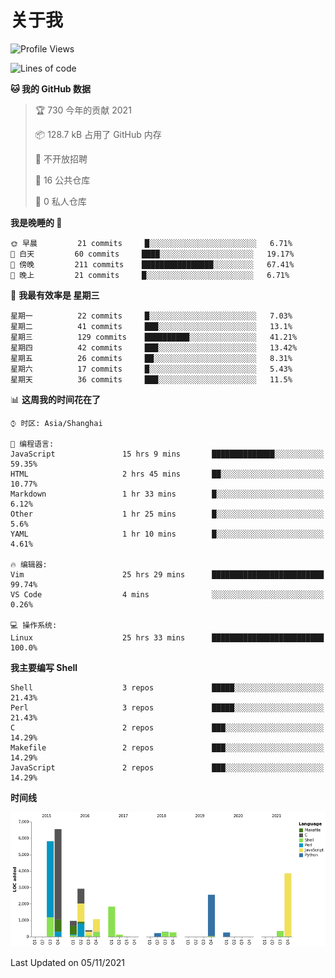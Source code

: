 # 关于我

<!--START_SECTION:waka-->
![Profile Views](http://img.shields.io/badge/%E4%B8%AA%E4%BA%BA%E5%B0%81%E9%9D%A2%E8%A7%82%E7%9C%8B%E6%AC%A1%E6%95%B0-89-blue)

![Lines of code](https://img.shields.io/badge/%E4%BB%8E%E3%80%8C%E4%BD%A0%E5%A5%BD%E4%B8%96%E7%95%8C%E3%80%8D%E6%88%91%E5%B7%B2%E7%BB%8F%E5%86%99%E4%BA%86-27506%20%E8%A1%8C%E4%BB%A3%E7%A0%81-blue)

**🐱 我的 GitHub 数据** 

> 🏆 730 今年的贡献 2021
 > 
> 📦 128.7 kB 占用了 GitHub 内存 
 > 
> 🚫 不开放招聘
 > 
> 📜 16 公共仓库 
 > 
> 🔑 0 私人仓库  
 > 
**我是晚睡的 🦉** 

```text
🌞 早晨         21 commits     █░░░░░░░░░░░░░░░░░░░░░░░░   6.71% 
🌆 白天         60 commits     ████░░░░░░░░░░░░░░░░░░░░░   19.17% 
🌃 傍晚         211 commits    ████████████████░░░░░░░░░   67.41% 
🌙 晚上         21 commits     █░░░░░░░░░░░░░░░░░░░░░░░░   6.71%

```
📅 **我最有效率是 星期三** 

```text
星期一          22 commits     █░░░░░░░░░░░░░░░░░░░░░░░░   7.03% 
星期二          41 commits     ███░░░░░░░░░░░░░░░░░░░░░░   13.1% 
星期三          129 commits    ██████████░░░░░░░░░░░░░░░   41.21% 
星期四          42 commits     ███░░░░░░░░░░░░░░░░░░░░░░   13.42% 
星期五          26 commits     ██░░░░░░░░░░░░░░░░░░░░░░░   8.31% 
星期六          17 commits     █░░░░░░░░░░░░░░░░░░░░░░░░   5.43% 
星期天          36 commits     ███░░░░░░░░░░░░░░░░░░░░░░   11.5%

```


📊 **这周我的时间花在了** 

```text
⌚︎ 时区: Asia/Shanghai

💬 编程语言: 
JavaScript               15 hrs 9 mins       ██████████████░░░░░░░░░░░   59.35% 
HTML                     2 hrs 45 mins       ██░░░░░░░░░░░░░░░░░░░░░░░   10.77% 
Markdown                 1 hr 33 mins        █░░░░░░░░░░░░░░░░░░░░░░░░   6.12% 
Other                    1 hr 25 mins        █░░░░░░░░░░░░░░░░░░░░░░░░   5.6% 
YAML                     1 hr 10 mins        █░░░░░░░░░░░░░░░░░░░░░░░░   4.61%

🔥 编辑器: 
Vim                      25 hrs 29 mins      █████████████████████████   99.74% 
VS Code                  4 mins              ░░░░░░░░░░░░░░░░░░░░░░░░░   0.26%

💻 操作系统: 
Linux                    25 hrs 33 mins      █████████████████████████   100.0%

```

**我主要编写 Shell** 

```text
Shell                    3 repos             █████░░░░░░░░░░░░░░░░░░░░   21.43% 
Perl                     3 repos             █████░░░░░░░░░░░░░░░░░░░░   21.43% 
C                        2 repos             ███░░░░░░░░░░░░░░░░░░░░░░   14.29% 
Makefile                 2 repos             ███░░░░░░░░░░░░░░░░░░░░░░   14.29% 
JavaScript               2 repos             ███░░░░░░░░░░░░░░░░░░░░░░   14.29%

```


**时间线**

![Chart not found](https://raw.githubusercontent.com/Arondight/Arondight/master/charts/bar_graph.png) 


 Last Updated on 05/11/2021
<!--END_SECTION:waka-->
